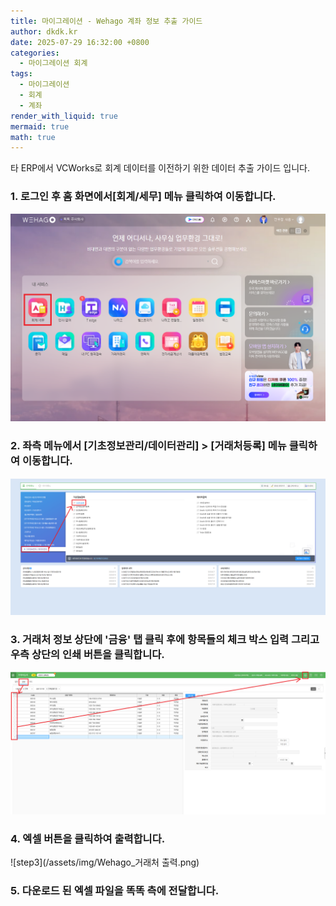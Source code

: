 ```yaml
---
title: 마이그레이션 - Wehago 계좌 정보 추출 가이드
author: dkdk.kr
date: 2025-07-29 16:32:00 +0800
categories:
  - 마이그레이션 회계
tags:
  - 마이그레이션
  - 회계
  - 계좌
render_with_liquid: true
mermaid: true
math: true
---
```

타 ERP에서 VCWorks로 회계 데이터를 이전하기 위한 데이터 추출 가이드 입니다.

### 1. 로그인 후 홈 화면에서[회계/세무] 메뉴 클릭하여 이동합니다.
![step1](/assets/img/Wehago_home_전표.png)

### 2. 좌측 메뉴에서 [기초정보관리/데이터관리] > [거래처등록] 메뉴 클릭하여 이동합니다.
![step2](/assets/img/Wehago_기초정보관리.png)

### 3. 거래처 정보 상단에 '금융' 탭 클릭 후에 항목들의 체크 박스 입력 그리고 우측 상단의 인쇄 버튼을 클릭합니다.
![step3](/assets/img/Wehago_거래처등록.png)

### 4. 엑셀 버튼을 클릭하여 출력합니다.
![step3](/assets/img/Wehago_거래처 출력.png)

### 5. 다운로드 된 엑셀 파일을 똑똑 측에 전달합니다.



